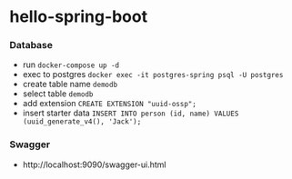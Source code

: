 # hello-spring-boot

### Database

- run `docker-compose up -d`
- exec to postgres `docker exec -it postgres-spring psql -U postgres`
- create table name `demodb`
- select table `demodb`
- add extension `CREATE EXTENSION "uuid-ossp";`
- insert starter data `INSERT INTO person (id, name) VALUES (uuid_generate_v4(), 'Jack');`

### Swagger

- http://localhost:9090/swagger-ui.html 